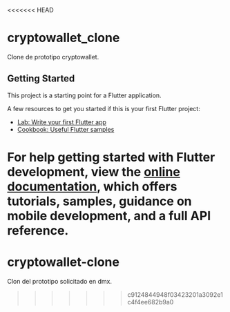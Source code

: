 <<<<<<< HEAD
# cryptowallet_clone

Clone de prototipo cryptowallet.

## Getting Started

This project is a starting point for a Flutter application.

A few resources to get you started if this is your first Flutter project:

- [Lab: Write your first Flutter app](https://docs.flutter.dev/get-started/codelab)
- [Cookbook: Useful Flutter samples](https://docs.flutter.dev/cookbook)

For help getting started with Flutter development, view the
[online documentation](https://docs.flutter.dev/), which offers tutorials,
samples, guidance on mobile development, and a full API reference.
=======
# cryptowallet-clone
Clon del prototipo solicitado en dmx.
>>>>>>> c9124844948f03423201a3092e1c4f4ee682b9a0
